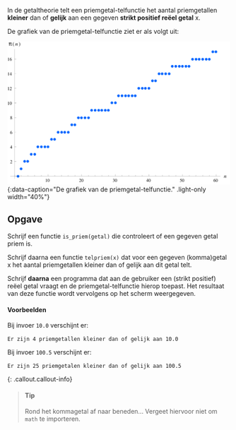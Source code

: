 In de getaltheorie telt een priemgetal-telfunctie het aantal priemgetallen **kleiner** dan of **gelijk** aan een gegeven **strikt positief reëel getal** x.

De grafiek van de priemgetal-telfunctie ziet er als volgt uit:

![De grafiek van de priemgetal-telfunctie.](media/PrimePi.png "De grafiek van de priemgetal-telfunctie, afbeelding van WikiMedia."){:data-caption="De grafiek van de priemgetal-telfunctie." .light-only width="40%"}

## Opgave

Schrijf een functie `is_priem(getal)` die controleert of een gegeven getal priem is.

Schrijf daarna een functie `telpriem(x)` dat voor een gegeven (komma)getal x het aantal priemgetallen kleiner dan of gelijk aan dit getal telt.

Schrijf **daarna** een programma dat aan de gebruiker een (strikt positief) reëel getal vraagt en de priemgetal-telfunctie hierop toepast. Het resultaat van deze functie wordt vervolgens op het scherm weergegeven.

#### Voorbeelden

Bij invoer `10.0` verschijnt er:
```
Er zijn 4 priemgetallen kleiner dan of gelijk aan 10.0
```

Bij invoer `100.5` verschijnt er:
```
Er zijn 25 priemgetalen kleiner dan of gelijk aan 100.5
```

{: .callout.callout-info}
> #### Tip
> Rond het kommagetal af naar beneden... Vergeet hiervoor niet om `math` te importeren.
